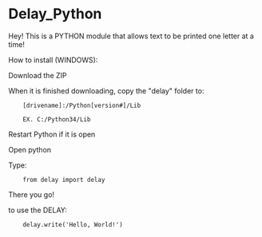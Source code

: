 # Delay_Python
Hey! This is a PYTHON module that allows text to be printed one letter at a time!

How to install (WINDOWS):

Download the ZIP

When it is finished downloading, copy the "delay" folder to:

        [drivename]:/Python[version#]/Lib
        
        EX. C:/Python34/Lib
        
Restart Python if it is open

Open python

Type:

        from delay import delay

There you go!

to use the DELAY:

        delay.write('Hello, World!')
